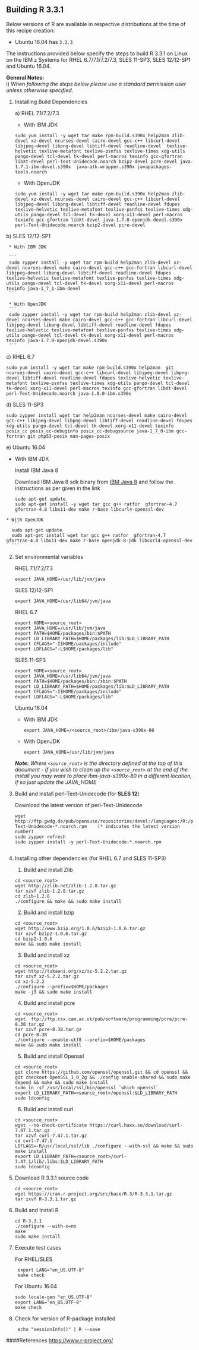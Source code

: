 <!---PACKAGE:R--->
<!---DISTRO:SLES 12:3.3.1--->
<!---DISTRO:SLES 11:3.3.1--->
<!---DISTRO:RHEL 7.1:3.3.1--->
<!---DISTRO:RHEL 6.6:3.3.1--->
<!---DISTRO:Ubuntu 16.x:3.3.1--->

## Building R 3.3.1

Below versions of R are available in respective distributions at the time of this recipe creation:

*    Ubuntu 16.04 has `3.2.3`

The instructions provided below specify the steps to build R 3.3.1 on Linux on the IBM z Systems for RHEL 6.7/7.1/7.2/7.3, SLES 11-SP3, SLES 12/12-SP1 and Ubuntu 16.04.

**General Notes:**	 
i)  _When following the steps below please use a standard permission user unless otherwise specified._


1. Installing Build Dependencies

      a) RHEL 7.1/7.2/7.3

     * With IBM JDK 
     ```
     sudo yum install -y wget tar make rpm-build.s390x help2man zlib-devel xz-devel ncurses-devel cairo-devel gcc-c++ libcurl-devel libjpeg-devel libpng-devel libtiff-devel readline-devel  texlive-helvetic texlive-metafont texlive-psnfss texlive-times xdg-utils pango-devel tcl-devel tk-devel perl-macros texinfo gcc-gfortran libXt-devel perl-Text-Unidecode.noarch bzip2-devel pcre-devel java-1.7.1-ibm-devel.s390x  java-atk-wrapper.s390x javapackages-tools.noarch
     ```

     * With OpenJDK  
     ```
     sudo yum install -y wget tar make rpm-build.s390x help2man zlib-devel xz-devel ncurses-devel cairo-devel gcc-c++ libcurl-devel libjpeg-devel libpng-devel libtiff-devel readline-devel fdupes texlive-helvetic texlive-metafont texlive-psnfss texlive-times xdg-utils pango-devel tcl-devel tk-devel xorg-x11-devel perl-macros texinfo gcc-gfortran libXt-devel java-1.7.0-openjdk-devel.s390x perl-Text-Unidecode.noarch bzip2-devel pcre-devel
     ```

  b) SLES 12/12-SP1

     * With IBM JDK 
 
     ```
     sudo zypper install -y wget tar rpm-build help2man zlib-devel xz-devel ncurses-devel make cairo-devel gcc-c++ gcc-fortran libcurl-devel libjpeg-devel libpng-devel libtiff-devel readline-devel fdupes texlive-helvetic texlive-metafont texlive-psnfss texlive-times xdg-utils pango-devel tcl-devel tk-devel xorg-x11-devel perl-macros texinfo java-1_7_1-ibm-devel
     ```

     * With OpenJDK  
     ```
     sudo zypper install -y wget tar rpm-build help2man zlib-devel xz-devel ncurses-devel make cairo-devel gcc-c++ gcc-fortran libcurl-devel libjpeg-devel libpng-devel libtiff-devel readline-devel fdupes texlive-helvetic texlive-metafont texlive-psnfss texlive-times xdg-utils pango-devel tcl-devel tk-devel xorg-x11-devel perl-macros texinfo java-1.7.0-openjdk-devel.s390x
     ```
 
  c) RHEL 6.7
   ```
   sudo yum install -y wget tar make rpm-build.s390x help2man  git ncurses-devel cairo-devel gcc-c++ libcurl-devel libjpeg-devel libpng-devel libtiff-devel readline-devel fdupes texlive-helvetic texlive-metafont texlive-psnfss texlive-times xdg-utils pango-devel tcl-devel tk-devel xorg-x11-devel perl-macros texinfo gcc-gfortran libXt-devel  perl-Text-Unidecode.noarch java-1.8.0-ibm.s390x
   ```
  
  d) SLES 11-SP3
   ```
   sudo zypper install wget tar help2man ncurses-devel make cairo-devel gcc-c++ libjpeg-devel libpng-devel libtiff-devel readline-devel fdupes xdg-utils pango-devel tcl-devel tk-devel xorg-x11-devel texinfo posix_cc posix_cc-debuginfo posix_cc-debugsource java-1_7_0-ibm gcc-fortran git php53-posix man-pages-posix
   ```
  e) Ubuntu 16.04

   * With IBM JDK
   
	  Install IBM Java 8
	
	  Download IBM Java 8 sdk binary from [IBM Java 8](http://www.ibm.com/developerworks/java/jdk/linux/download.html) and follow the instructions as per given in the link
	
	  ```
	  sudo apt-get update
	  sudo apt-get install -y wget tar gcc g++ ratfor  gfortran-4.7  gfortran-4.8 libx11-dev make r-base libcurl4-openssl-dev
	  ```
	
	* With OpenJDK
	  ```
	  sudo apt-get update
	  sudo apt-get install wget tar gcc g++ ratfor  gfortran-4.7  gfortran-4.8 libx11-dev make r-base openjdk-8-jdk libcurl4-openssl-dev
	  ```

      
2. Set environmental variables 
  
   RHEL 7.1/7.2/7.3
   ```
   export JAVA_HOME=/usr/lib/jvm/java
   ```
   SLES 12/12-SP1 
   ```
   export JAVA_HOME=/usr/lib64/jvm/java
    ```
   RHEL 6.7
   ```
   export HOME=<source_root>
   export JAVA_HOME=/usr/lib/jvm/java
   export PATH=$HOME/packages/bin:$PATH
   export LD_LIBRARY_PATH=$HOME/packages/lib:$LD_LIBRARY_PATH
   export CFLAGS="-I$HOME/packages/include"
   export LDFLAGS="-L$HOME/packages/lib"
    ```
   SLES 11-SP3
   ```
   export HOME=<source_root>
   export JAVA_HOME=/usr/lib64/jvm/java
   export PATH=$HOME/packages/bin:/sbin:$PATH
   export LD_LIBRARY_PATH=$HOME/packages/lib:$LD_LIBRARY_PATH
   export CFLAGS="-I$HOME/packages/include"
   export LDFLAGS="-L$HOME/packages/lib"
    ```
   Ubuntu 16.04     
   
   * With IBM JDK
     ```
     export JAVA_HOME=/<source_root>/ibm/java-s390x-80
     ```
   
   * With OpenJDK
     ```
     export JAVA_HOME=/usr/lib/jvm/java
     ```
   
   _**Note:** Where `<source_root>` is the directory defined at the top of this document - if you wish to clean up the `<source_root>` at the end of the install you may want to place ibm-java-s390x-80 in a different location, if so just update the JAVA_HOME_

      
3. Build and install perl-Text-Unidecode (for **SLES 12**) 
   
   Download the latest version of perl-Text-Unidecode 
    ```
    wget http://ftp.gwdg.de/pub/opensuse/repositories/devel:/languages:/R:/patched/SLE_12/noarch/perl-Text-Unidecode-*.noarch.rpm    (* indicates the latest version number) 
    sudo zypper refresh
    sudo zypper install -y perl-Text-Unidecode-*.noarch.rpm
         
    ```
4. Installing other dependencies (for RHEL 6.7 and SLES 11-SP3)

	1. Build and install Zlib 

	  ```
	  cd <source_root>   
	  wget http://zlib.net/zlib-1.2.8.tar.gz
	  tar xzvf zlib-1.2.8.tar.gz
	  cd zlib-1.2.8
	  ./configure && make && sudo make install         
	  ```

	2. Build and install bzip

	  ```
	  cd <source_root>  
 	  wget http://www.bzip.org/1.0.6/bzip2-1.0.6.tar.gz
      tar xzvf bzip2-1.0.6.tar.gz
	  cd bzip2-1.0.6
	  make && sudo make install  
	  ```

    3. Build and install xz

      ```
	  cd <source_root>  
	  wget http://tukaani.org/xz/xz-5.2.2.tar.gz
	  tar xzvf xz-5.2.2.tar.gz
	  cd xz-5.2.2
	  ./configure --prefix=$HOME/packages
	  make -j3 && sudo make install
      ```
	  
	4. Build and install pcre

      ```
	  cd <source_root>  
	  wget  ftp://ftp.csx.cam.ac.uk/pub/software/programming/pcre/pcre-8.38.tar.gz
	  tar xzvf pcre-8.38.tar.gz
	  cd pcre-8.38
	  ./configure --enable-utf8 --prefix=$HOME/packages
	  make && sudo make install      
      ```
	  
	5. Build and install Openssl

      ```
	  cd <source_root>  
	  git clone https://github.com/openssl/openssl.git && cd openssl && git checkout OpenSSL_1_0_2g && ./config enable-shared && sudo make depend && make && sudo make install
	  sudo ln -sf /usr/local/ssl/bin/openssl `which openssl`
	  export LD_LIBRARY_PATH=<source_root>/openssl:$LD_LIBRARY_PATH
	  sudo ldconfig  
      ```
	  
	6. Build and install curl
  
      ```
	  cd <source_root>  
	  wget --no-check-certificate https://curl.haxx.se/download/curl-7.47.1.tar.gz
	  tar xzvf curl-7.47.1.tar.gz
	  cd curl-7.47.1
	  LDFLAGS=-R/usr/local/ssl/lib ./configure --with-ssl && make && sudo make install
	  export LD_LIBRARY_PATH=<source_root>/curl-7.47.1/lib/.libs:$LD_LIBRARY_PATH 
	  sudo ldconfig    
      ```
	  
5. Download R 3.3.1 source code
    
    ```
	cd <source_root>
    wget https://cran.r-project.org/src/base/R-3/R-3.3.1.tar.gz
    tar zxvf R-3.3.1.tar.gz
    ```
6. Build and Install  R 
   
   ```
   cd R-3.3.1
   ./configure --with-x=no
   make
   sudo make install
   ```
7. Execute test cases 

   For RHEL/SLES
   ```
    export LANG="en_US.UTF-8"
    make check     
    ```
   For Ubuntu 16.04
   ```
   sudo locale-gen "en_US.UTF-8"
   export LANG="en_US.UTF-8"
   make check   
   ```

  
8. Check for version of R-package installed
  
   ```
    echo "sessionInfo()" | R --save
   ```
  
####References
https://www.r-project.org/
